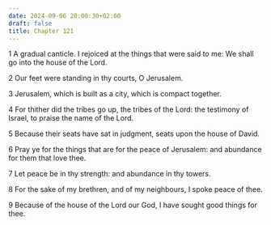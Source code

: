 ```yaml
---
date: 2024-09-06 20:00:30+02:00
draft: false
title: Chapter 121
---
```




1 A gradual canticle. I rejoiced at the things that were said to me: We shall go into the house of the Lord.

2 Our feet were standing in thy courts, O Jerusalem.

3 Jerusalem, which is built as a city, which is compact together.

4 For thither did the tribes go up, the tribes of the Lord: the testimony of Israel, to praise the name of the Lord.

5 Because their seats have sat in judgment, seats upon the house of David.

6 Pray ye for the things that are for the peace of Jerusalem: and abundance for them that love thee.

7 Let peace be in thy strength: and abundance in thy towers.

8 For the sake of my brethren, and of my neighbours, I spoke peace of thee.

9 Because of the house of the Lord our God, I have sought good things for thee.

